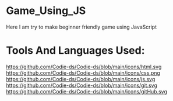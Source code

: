 # Game_Using_JS

Here I am try to make beginner friendly game using JavaScript

# Tools And Languages Used:
https://github.com/Codie-ds/Codie-ds/blob/main/icons/html.svg  https://github.com/Codie-ds/Codie-ds/blob/main/icons/css.png  https://github.com/Codie-ds/Codie-ds/blob/main/icons/js.svg  https://github.com/Codie-ds/Codie-ds/blob/main/icons/git.svg  https://github.com/Codie-ds/Codie-ds/blob/main/icons/gitHub.svg
